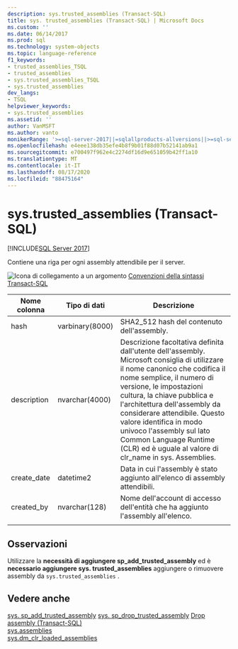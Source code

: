 ```yaml
---
description: sys.trusted_assemblies (Transact-SQL)
title: sys. trusted_assemblies (Transact-SQL) | Microsoft Docs
ms.custom: ''
ms.date: 06/14/2017
ms.prod: sql
ms.technology: system-objects
ms.topic: language-reference
f1_keywords:
- trusted_assemblies_TSQL
- trusted_assemblies
- sys.trusted_assemblies_TSQL
- sys.trusted_assemblies
dev_langs:
- TSQL
helpviewer_keywords:
- sys.trusted_assemblies
ms.assetid: ''
author: VanMSFT
ms.author: vanto
monikerRange: '>=sql-server-2017||=sqlallproducts-allversions||>=sql-server-linux-2017||=azuresqldb-mi-current'
ms.openlocfilehash: e4eee138db35efe4b8f9b01f88d07b52141ab9a1
ms.sourcegitcommit: e700497f962e4c2274df16d9e651059b42ff1a10
ms.translationtype: MT
ms.contentlocale: it-IT
ms.lasthandoff: 08/17/2020
ms.locfileid: "88475164"
---
```

# <a name="systrusted_assemblies-transact-sql"></a>sys.trusted_assemblies (Transact-SQL)  
[!INCLUDE[SQL Server 2017](../../includes/applies-to-version/sqlserver2017.md)]

Contiene una riga per ogni assembly attendibile per il server.

 ![Icona di collegamento a un argomento](../../database-engine/configure-windows/media/topic-link.gif "Icona di collegamento a un argomento") [Convenzioni della sintassi Transact-SQL](../../t-sql/language-elements/transact-sql-syntax-conventions-transact-sql.md)  


|Nome colonna |Tipo di dati |Descrizione |
|--- |--- |--- |
|hash |varbinary(8000) |SHA2_512 hash del contenuto dell'assembly. |
|description |nvarchar(4000) |Descrizione facoltativa definita dall'utente dell'assembly. Microsoft consiglia di utilizzare il nome canonico che codifica il nome semplice, il numero di versione, le impostazioni cultura, la chiave pubblica e l'architettura dell'assembly da considerare attendibile. Questo valore identifica in modo univoco l'assembly sul lato Common Language Runtime (CLR) ed è uguale al valore di clr_name in sys. Assemblies. |
|create_date |datetime2 |Data in cui l'assembly è stato aggiunto all'elenco di assembly attendibili. |
|created_by |nvarchar(128) |Nome dell'account di accesso dell'entità che ha aggiunto l'assembly all'elenco. |
| | | |


## <a name="remarks"></a>Osservazioni  

Utilizzare la **necessità di aggiungere sp_add_trusted_assembly** ed è **necessario aggiungere sys. trusted_assemblies** aggiungere o rimuovere assembly da `sys.trusted_assemblies` .

## <a name="see-also"></a>Vedere anche  
  [sys. sp_add_trusted_assembly](../../relational-databases/system-stored-procedures/sys-sp-add-trusted-assembly-transact-sql.md) [sys. sp_drop_trusted_assembly](../../relational-databases/system-stored-procedures/sys-sp-drop-trusted-assembly-transact-sql.md) [Drop assembly &#40;Transact-SQL&#41;](../../t-sql/statements/drop-assembly-transact-sql.md)  
  [sys.assemblies](../../relational-databases/system-catalog-views/sys-assemblies-transact-sql.md)  
  [sys.dm_clr_loaded_assemblies](../../relational-databases/system-dynamic-management-views/sys-dm-clr-loaded-assemblies-transact-sql.md)  

